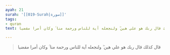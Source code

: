 ```yaml
---
ayah: 21
surah: '[[019-Surah|سورة]]'
tags:
- quran
text: قال كذلك قال ربك هو علي هين ۖ ولنجعله آية للناس ورحمة منا ۚ وكان أمرا مقضيا

---
```

> قال كذلك قال ربك هو علي هين ۖ ولنجعله آية للناس ورحمة منا ۚ وكان أمرا مقضيا

